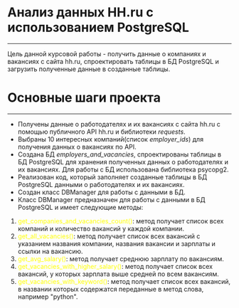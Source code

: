 # Анализ данных HH.ru с использованием PostgreSQL
___
Цель данной курсовой работы - получить данные о компаниях и вакансиях с сайта hh.ru, спроектировать таблицы в БД PostgreSQL и загрузить полученные данные в созданные таблицы.

# Основные шаги проекта
___
- Получены данные о работодателях и их вакансиях с сайта hh.ru с помощью публичного API hh.ru и библиотеки _requests_.
- Выбраны 10 интересных компаний(список _employer_ids_) для получения данных о вакансиях по API.
- Создана БД _employers_and_vacancies_, спроектированы таблицы в БД PostgreSQL для хранения полученных данных о работодателях и их вакансиях. Для работы с БД использована библиотека psycopg2.
- Реализован код, который заполняет созданные таблицы в БД PostgreSQL данными о работодателях и их вакансиях.
- Создан класс DBManager для работы с данными в БД.
- Класс DBManager предназначен для работы с данными в БД PostgreSQL и имеет следующие методы:

1. <span style="color:yellow">get_companies_and_vacancies_count()</span>: метод получает список всех компаний и количество вакансий у каждой компании.
2. <span style="color:yellow">get_all_vacancies()</span>: метод получает список всех вакансий с указанием названия компании, названия вакансии и зарплаты и ссылки на вакансию.
3. <span style="color:yellow">get_avg_salary()</span>: метод получает среднюю зарплату по вакансиям.
4. <span style="color:yellow">get_vacancies_with_higher_salary()</span>: метод получает список всех вакансий, у которых зарплата выше средней по всем вакансиям.
5. <span style="color:yellow">get_vacancies_with_keyword()</span>: метод получает список всех вакансий, в названии которых содержатся переданные в метод слова, например "python".

